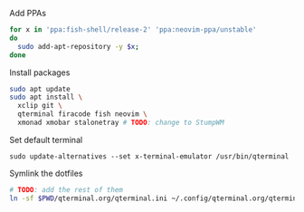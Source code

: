 Add PPAs
``` sh
for x in 'ppa:fish-shell/release-2' 'ppa:neovim-ppa/unstable'
do
  sudo add-apt-repository -y $x;
done
```

Install packages
``` sh
sudo apt update
sudo apt install \
  xclip git \
  qterminal firacode fish neovim \
  xmonad xmobar stalonetray # TODO: change to StumpWM
```

Set default terminal
```
sudo update-alternatives --set x-terminal-emulator /usr/bin/qterminal
```

Symlink the dotfiles
``` sh
# TODO: add the rest of them
ln -sf $PWD/qterminal.org/qterminal.ini ~/.config/qterminal.org/qterminal.ini
```

